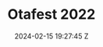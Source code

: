 ---
title: Otafest 2022
date: 2024-02-15 19:27:45 Z
gallerypath: /assets/images/gallery/otafest2022
headerimg: "/assets/images/background/news-about.webp"
homeimg: "assets/images/gallery/otafest2022/01.webp"
layout: gallery
---